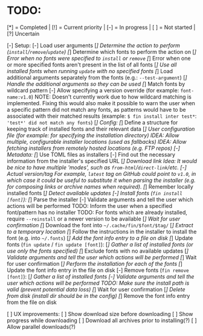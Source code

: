 # TODO:

[*] = Completed | [!] = Current priority | [-] = In progress | [ ] = Not started | [?] Uncertain

[-] Setup:
    [-] Load user arguments
        [*] Determine the action to perform (`install`/`remove`/`update`)
        [*] Determine which fonts to perform the action on
            [*] Error when no fonts were specified to `install` or `remove`
            [*] Error when one or more specified fonts aren't present in the list of all fonts
            [*] Use all installed fonts when running `update` with no specified fonts
        [*] Load additional arguments separately from the fonts (e.g.: `--test-argument`)
            [*] Handle the additional arguments so they can be used
        [*] Match fonts by wildcard pattern
        [-] Allow specifying a version override (for example: `font-name:v1.0`)
            NOTE: Doesn't currently work due to how wildcard matching is implemented.
                  Fixing this would also make it possible to warn the user when a
                  specific pattern did not match any fonts, as patterns would have to
                  be associated with their matched results
                  (example: `$ fin install inter test*`: `'test*' did not match any fonts`)
[*] Config:
    [*] Define a structure for keeping track of installed fonts and their relevant data
    [*] User configuration file (for example: for specifying the installation directory)
        IDEA: Allow multiple, configurable installer locations (used as fallbacks)
        IDEA: Allow fetching installers from remotely hosted locations (e.g. FTP repos)
[-] Metadata:
    [*] Use TOML files as installers
    [-] Find out the necessary information from the installer's specified URL
        [*] Download link
            Idea: It would be nice to have multiple 'modes', such as
                  `from-html`/`direct-link`/etc.
        [-] Actual version/tag
            For example, `latest` tag on GitHub could point to `v1.0`, in which case it
            could be useful to substitute it when parsing the installer (e.g. for composing
            links or archive names when required).
    [*] Remember locally installed fonts
    [*] Detect available updates
[-] Install fonts (`fin install [font]`):
    [*] Parse the installer
    [-] Validate arguments and tell the user which actions will be performed
        TODO: Inform the user when a specified font/pattern has no installer
        TODO: For fonts which are already installed, require `--reinstall` or a newer version to be available
    [*] Wait for user confirmation
    [*] Download the font into `~/.cache/fin/$font/$tag/`
    [*] Extract to a temporary location
    [*] Follow the instructions in the installer to install the font (e.g. into `~/.fonts`)
    [*] Add the font info entry to a file on disk
[*] Update fonts (`fin update` / `fin update [font]`):
    [*] Gather a list of installed fonts (or use only the fonts specified)
    [*] Exclude fonts with no available updates
    [*] Validate arguments and tell the user which actions will be performed
    [*] Wait for user confirmation
    [*] Perform the installation for each of the fonts
    [*] Update the font info entry in the file on disk
[-] Remove fonts (`fin remove [font]`):
    [*] Gather a list of installed fonts
    [-] Validate arguments and tell the user which actions will be performed
        TODO: Make sure the install path is valid (prevent potential data loss)
    [*] Wait for user confirmation
    [*] Delete from disk (install dir should be in the config)
    [*] Remove the font info entry from the file on disk

[ ] UX improvements:
    [ ] Show download size before downloading
    [ ] Show progress while downloading
    [ ] Download all archives prior to installing(?)
        [ ] Allow parallel downloads(?)
